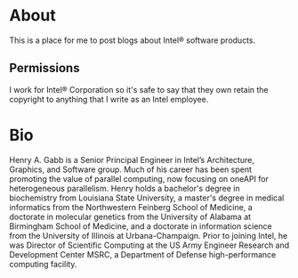 # About

This is a place for me to post blogs about Intel&reg; software products.

## Permissions

I work for Intel&reg; Corporation so it's safe to say that they own retain the copyright to anything that I write as an Intel employee. 

# Bio

Henry A. Gabb is a Senior Principal Engineer in Intel’s Architecture, Graphics, and Software group. Much of his career has been spent promoting the value of parallel computing, now focusing on oneAPI for heterogeneous parallelism. Henry holds a bachelor's degree in biochemistry from Louisiana State University, a master's degree in medical informatics from the Northwestern Feinberg School of Medicine, a doctorate in molecular genetics from the University of Alabama at Birmingham School of Medicine, and a doctorate in information science from the University of Illinois at Urbana-Champaign. Prior to joining Intel, he was Director of Scientific Computing at the US Army Engineer Research and Development Center MSRC, a Department of Defense high-performance computing facility.
